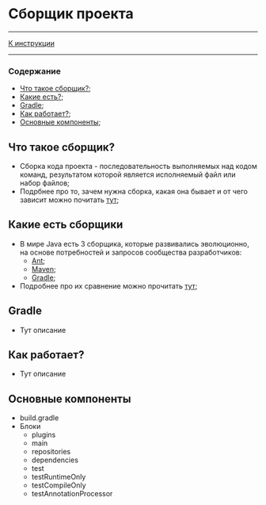 # Сборщик проекта
***
[К инструкции](Instruction.md)
***
### Содержание
* [Что такое сборщик?](#что-такое-сборщик);
* [Какие есть?](#какие-есть-сборщики);
* [Gradle](#gradle);
* [Как работает?](#как-работает);
* [Основные компоненты](#основные-компоненты);

## Что такое сборщик?
* Сборка кода проекта - последовательность выполняемых над кодом команд, 
результатом которой является исполняемый файл или набор файлов;
* Подрбнее про то, зачем нужна сборка, какая она бывает и от чего 
зависит можно почитать [тут](https://www.jetbrains.com/ru-ru/teamcity/ci-cd-guide/automated-builds/);

## Какие есть сборщики
* В мире Java есть 3 сборщика, которые развивались эволюционно, на основе потребностей и запросов сообщества разработчиков:
  * [Ant](https://habr.com/ru/articles/323204/);
  * [Maven](https://habr.com/ru/articles/309222/);
  * [Gradle](https://habr.com/ru/companies/itq_group/articles/711712/);
* Подробнее про их сравнение можно прочитать [тут](https://www.baeldung.com/ant-maven-gradle);

## Gradle
* Тут описание

## Как работает?
* Тут описание

## Основные компоненты
* build.gradle
* Блоки
    * plugins
    * main
    * repositories
    * dependencies
    * test
    * testRuntimeOnly
    * testCompileOnly
    * testAnnotationProcessor